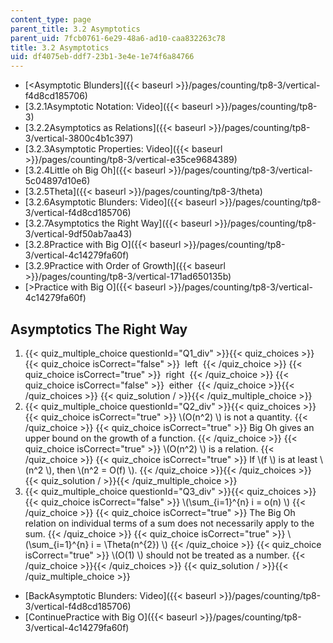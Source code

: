 ```yaml
---
content_type: page
parent_title: 3.2 Asymptotics
parent_uid: 7fcb0761-6e29-48a6-ad10-caa832263c78
title: 3.2 Asymptotics
uid: df4075eb-ddf7-23b1-3e4e-1e74f6a84766
---
```


*   [<Asymptotic Blunders]({{< baseurl >}}/pages/counting/tp8-3/vertical-f4d8cd185706)
*   [3.2.1Asymptotic Notation: Video]({{< baseurl >}}/pages/counting/tp8-3)
*   [3.2.2Asymptotics as Relations]({{< baseurl >}}/pages/counting/tp8-3/vertical-3800c4b1c397)
*   [3.2.3Asymptotic Properties: Video]({{< baseurl >}}/pages/counting/tp8-3/vertical-e35ce9684389)
*   [3.2.4Little oh Big Oh]({{< baseurl >}}/pages/counting/tp8-3/vertical-5c04897d10e6)
*   [3.2.5Theta]({{< baseurl >}}/pages/counting/tp8-3/theta)
*   [3.2.6Asymptotic Blunders: Video]({{< baseurl >}}/pages/counting/tp8-3/vertical-f4d8cd185706)
*   [3.2.7Asymptotics the Right Way]({{< baseurl >}}/pages/counting/tp8-3/vertical-9df50ab7aa43)
*   [3.2.8Practice with Big O]({{< baseurl >}}/pages/counting/tp8-3/vertical-4c14279fa60f)
*   [3.2.9Practice with Order of Growth]({{< baseurl >}}/pages/counting/tp8-3/vertical-171ad650135b)
*   [\>Practice with Big O]({{< baseurl >}}/pages/counting/tp8-3/vertical-4c14279fa60f)

Asymptotics The Right Way
-------------------------

  

1.  {{< quiz_multiple_choice questionId="Q1_div" >}}{{< quiz_choices >}}{{< quiz_choice isCorrect="false" >}}&nbsp; left &nbsp;{{< /quiz_choice >}}
    {{< quiz_choice isCorrect="true" >}}&nbsp; right &nbsp;{{< /quiz_choice >}}
    {{< quiz_choice isCorrect="false" >}}&nbsp; either &nbsp;{{< /quiz_choice >}}{{< /quiz_choices >}}
    {{< quiz_solution / >}}{{< /quiz_multiple_choice >}}
2.  {{< quiz_multiple_choice questionId="Q2_div" >}}{{< quiz_choices >}}{{< quiz_choice isCorrect="true" >}}&nbsp;\\(O(n^2) \\) is not a quantity.&nbsp;{{< /quiz_choice >}}
    {{< quiz_choice isCorrect="true" >}}&nbsp;Big Oh gives an upper bound on the growth of a function.&nbsp;{{< /quiz_choice >}}
    {{< quiz_choice isCorrect="true" >}}&nbsp;\\(O(n^2) \\) is a relation.&nbsp;{{< /quiz_choice >}}
    {{< quiz_choice isCorrect="true" >}}&nbsp;If \\(f \\) is at least \\(n^2 \\), then \\(n^2 = O(f) \\).&nbsp;{{< /quiz_choice >}}{{< /quiz_choices >}}
    {{< quiz_solution / >}}{{< /quiz_multiple_choice >}}
3.  {{< quiz_multiple_choice questionId="Q3_div" >}}{{< quiz_choices >}}{{< quiz_choice isCorrect="false" >}}&nbsp;\\(\\sum\_{i=1}^{n} i = o(n) \\)&nbsp;{{< /quiz_choice >}}
    {{< quiz_choice isCorrect="true" >}}&nbsp;The Big Oh relation on individual terms of a sum does not necessarily apply to the sum.&nbsp;{{< /quiz_choice >}}
    {{< quiz_choice isCorrect="true" >}}&nbsp;\\(\\sum\_{i=1}^{n} i = \\Theta(n^{2}) \\)&nbsp;{{< /quiz_choice >}}
    {{< quiz_choice isCorrect="true" >}}&nbsp;\\(O(1) \\) should not be treated as a number.&nbsp;{{< /quiz_choice >}}{{< /quiz_choices >}}
    {{< quiz_solution / >}}{{< /quiz_multiple_choice >}}

*   [BackAsymptotic Blunders: Video]({{< baseurl >}}/pages/counting/tp8-3/vertical-f4d8cd185706)
*   [ContinuePractice with Big O]({{< baseurl >}}/pages/counting/tp8-3/vertical-4c14279fa60f)